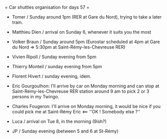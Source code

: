 = Car shuttles organisation for days 57 =


 * Tomer / Sunday around 1pm (RER at Gare du Nord), trying to take a later train.
 * Matthieu Dien / arrival on Sunday 6, whenever it suits you the most
 * Volker Braun / Sunday around 5pm (Eurostar scheduled at 4pm at Gare du Nord => 5:30pm at Saint-Rémy-les-Chevreuse RER)
 * Vivien Ripoll / Sunday evening from 5pm
 * Thierry Monteil / sunday evening from 5pm
 * Florent Hivert / sunday evening, idem.

 * Eric Gourgoulhon: I'll arrive by car on Monday morning and can stop at Saint-Rémy-les-Chevreuse RER station around 9 am to pick 2 or 3 persons in my Twingo.
 * Charles Fougeron: I'll arrive on Monday morning, it would be nice if you could pick me at Saint-Rémy Eric <== ''OK ! Somebody else ?''

 * Luca / arrival on Tue 8, in the morning (9ish?)
 * JP / Sunday evening (between 5 and 6 at St-Rémy)
